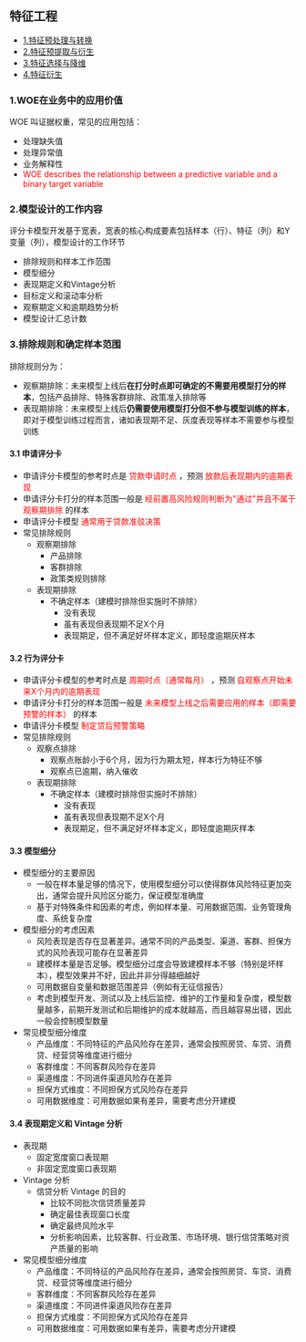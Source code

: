 ## 特征工程
- [1.特征预处理与转换](#1特征预处理与转换) 
- [2.特征预提取与衍生](#2特征预提取与衍生) 
- [3.特征选择与降维](#3特征选择与降维) 
- [4.特征衍生](#4特征衍生) 

### 1.WOE在业务中的应用价值 
WOE 叫证据权重，常见的应用包括：
- 处理缺失值
- 处理异常值
- 业务解释性 
- <font color="red"> WOE describes the relationship between a predictive variable and a binary target variable </font> 

### 2.模型设计的工作内容
评分卡模型开发基于宽表，宽表的核心构成要素包括样本（行）、特征（列）和Y变量（列），模型设计的工作环节
- 排除规则和样本工作范围
- 模型细分
- 表现期定义和Vintage分析 
- 目标定义和滚动率分析
- 观察期定义和逾期趋势分析 
- 模型设计汇总计数

### 3.排除规则和确定样本范围 
排除规则分为：
- 观察期排除：未来模型上线后**在打分时点即可确定的不需要用模型打分的样本**，包括产品排除、特殊客群排除、政策准入排除等
- 表现期排除：未来模型上线后**仍需要使用模型打分但不参与模型训练的样本**，即对于模型训练过程而言，诸如表现期不足、灰度表现等样本不需要参与模型训练  

<font color="red">  </font> 

#### 3.1 申请评分卡 
- 申请评分卡模型的参考时点是 <font color="red"> 贷款申请时点 </font>，预测 
<font color="red"> 放款后表现期内的逾期表现 </font> 
- 申请评分卡打分的样本范围一般是 <font color="red"> 经前置高风险规则判断为"通过"并且不属于观察期排除 </font> 的样本
- 申请评分卡模型 <font color="red"> 通常用于贷款准驳决策 </font> 
- 常见排除规则
    - 观察期排除 
        - 产品排除
        - 客群排除
        - 政策类规则排除
    - 表现期排除 
        - 不确定样本（建模时排除但实施时不排除）
            - 没有表现 
            - 虽有表现但表现期不足X个月 
            - 表现期足，但不满足好坏样本定义，即轻度逾期灰样本   

#### 3.2 行为评分卡 
- 申请评分卡模型的参考时点是 <font color="red"> 周期时点（通常每月） </font>，预测 
<font color="red"> 自观察点开始未来X个月内的逾期表现 </font> 
- 申请评分卡打分的样本范围一般是 <font color="red"> 未来模型上线之后需要应用的样本（即需要预警的样本）</font> 的样本
- 申请评分卡模型 <font color="red"> 制定贷后预警策略 </font> 
- 常见排除规则 
    - 观察点排除 
        - 观察点账龄小于6个月，因为行为期太短，样本行为特征不够 
        - 观察点已逾期，纳入催收
    - 表现期排除 
        - 不确定样本（建模时排除但实施时不排除）
            - 没有表现
            - 虽有表现但表现期不足X个月
            - 表现期足，但不满足好坏样本定义，即轻度逾期灰样本  

#### 3.3 模型细分 
- 模型细分的主要原因 
    - 一般在样本量足够的情况下，使用模型细分可以使得群体风险特征更加突出，通常会提升风险区分能力，保证模型准确度 
    - 基于对特殊条件和因素的考虑，例如样本量、可用数据范围、业务管理角度、系统复杂度 
- 模型细分的考虑因素
    - 风险表现是否存在显著差异。通常不同的产品类型、渠道、客群、担保方式的风险表现可能存在显著差异
    - 建模样本量是否足够。模型细分过度会导致建模样本不够（特别是坏样本），模型效果并不好，因此并非分得越细越好 
    - 可用数据自变量和数据范围差异（例如有无征信报告） 
    - 考虑到模型开发、测试以及上线后监控、维护的工作量和复杂度，模型数量越多，前期开发测试和后期维护的成本就越高，而且越容易出错，因此一般会控制模型数量 
- 常见模型细分维度
    - 产品维度：不同特征的产品风险存在差异，通常会按照房贷、车贷、消费贷、经营贷等维度进行细分 
    - 客群维度：不同客群风险存在差异 
    - 渠道维度：不同进件渠道风险存在差异 
    - 担保方式维度：不同担保方式风险存在差异 
    - 可用数据维度：可用数据如果有差异，需要考虑分开建模  

#### 3.4 表现期定义和 Vintage 分析  
- 表现期 
    - 固定宽度窗口表现期
    - 非固定宽度窗口表现期 
- Vintage 分析
    - 信贷分析 Vintage 的目的
        - 比较不同批次信贷质量差异 
        - 确定最佳表现窗口长度 
        - 确定最终风险水平 
        - 分析影响因素，比较客群、行业政策、市场环境、银行信贷策略对资产质量的影响 
- 常见模型细分维度
    - 产品维度：不同特征的产品风险存在差异，通常会按照房贷、车贷、消费贷、经营贷等维度进行细分 
    - 客群维度：不同客群风险存在差异 
    - 渠道维度：不同进件渠道风险存在差异 
    - 担保方式维度：不同担保方式风险存在差异 
    - 可用数据维度：可用数据如果有差异，需要考虑分开建模
 